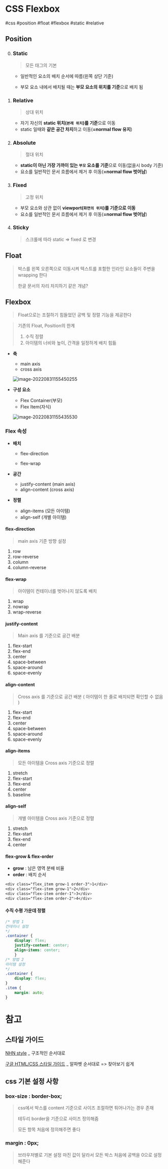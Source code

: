# CSS Flexbox

#css #position #float #flexbox #static #relative



## Position

0. ### Static

   > 모든 태그의 기본 

   - 일반적인 요소의 배치 순서에 따름(왼쪽 상단 기준)

   - 부모 요소 내에서 배치될 때는 **부모 요소의 위치를 기준**으로 배치 됨

1. ### Relative

   > 상대 위치

   - 자기 자신의 **static 위치(`본래 위치`)를 기준**으로 이동
   - static 일때와 **같은 공간 차지**하고 이동(**=normal flow 유지**)

2. ### Absolute

   > 절대 위치

   - **static이 아닌 가장 가까이 있는 `부모` 요소를 기준**으로 이동(없을시 body 기준)
   - 요소를 일반적인 문서 흐름에서 제거 후 이동(**=normal flow 벗어남**)

3. ### Fixed

   > 고정 위치

   - 부모 요소와 상관 없이 **viewport(`화면의 위치`)를 기준으로 이동**
   - 요소를 일반적인 문서 흐름에서 제거 후 이동(**=normal flow 벗어남**)

4. ### Sticky

   > 스크롤에 따라 static => fixed 로 변경



## Float

> 박스를 왼쪽 오른쪽으로 이동시켜 텍스트를 포함한 인라인 요소들이 주변을 wrapping 한다
>
> 한글 문서의 자리 차지하기 같은 개념?



## Flexbox

> Float으로는 조절하기 힘들었던 공백 및 정렬 기능을 제공한다

> 기존의 Float, Position의 한계 
>
> 1. 수직 정렬
> 2. 아이템의 너비와 높이, 간격을 일정하게 배치 힘듦

- **축**

  - main axis
  - cross axis

  ![image-20220831155450255](2022-08-31-flexbox.assets/image-20220831155450255.png)

- **구성 요소**

  - Flex Container(부모)
  - Flex Item(자식)

  ![image-20220831155435530](2022-08-31-flexbox.assets/image-20220831155435530.png)

### Flex 속성

- **배치**

  - flex-direction

  - flex-wrap

- **공간**

  - justify-content (main axis)
  - align-content (cross axis)

- **정렬**

  - align-items (모든 아이템)
  - align-self (개별 아이템)

#### flex-direction

> main axis 기준 방향 설정

1. row
2. row-reverse
3. column
4. column-reverse

#### flex-wrap

> 아이템이 컨테이너를 벗어나지 않도록 배치

1. wrap
2. nowrap
3. wrap-reverse

#### justify-content

> Main axis 를 기준으로 공간 배분

1. flex-start
2. flex-end
3. center
4. space-between
5. space-around
6. space-evenly

#### align-content

> Cross axis 를 기준으로 공간 배분 ( 아이템이 한 줄로 배치되면 확인할 수 없음 )

1. flex-start
2. flex-end
3. center
4. space-between
5. space-around
6. space-evenly

#### align-items

> 모든 아이템을 Cross axis 기준으로 정렬

1. stretch
2. flex-start
3. flex-end
4. center
5. baseline

#### align-self

> 개별 아이템을 Cross axis 기준으로 정렬

1. stretch
2. flex-start
3. flex-end
4. center

#### flex-grow & flex-order

- **grow** : 남은 영역 분배 비율
- **order** : 배치 순서

```css
<div class="flex_item grow-1 order-3">1</div>
<div class="flex-item grow-1">2</div>
<div class="flex-item order-1">3</div>
<div class="flex-item order-2">4</div>
```



#### 수직 수평 가운데 정렬

```css
/* 방법 1
컨테이너 설정
*/
.container {
	display: flex;
	justify-content: center;
	align-items: center;
	}
/* 방법 2
아이템 설정
*/
.container {
	display: flex;
}
.item {
	margin: auto;
}
```





# 참고

## 스타일 가이드

[NHN style](https://nuli.navercorp.com/data/convention/NHN_Coding_Conventions_for_Markup_Languages.pdf) _ 구조적인 순서대로

[구글 HTML/CSS 스타일 가이드](https://google.github.io/styleguide/htmlcssguide.html) _ 알파벳 순서대로 => 찾아보기 쉽게



## css 기본 설정 사항

### box-size : border-box;

> css에서 박스를 content 기준으로 사이즈 조절하면 튀어나가는 경우 존재
>
> 테두리 border을 기준으로 사이즈 정의해줌
>
> 모든 항목 처음에 정의해주면 좋다

### margin : 0px;

> 브라우저별로 기본 설정 마진 값이 달라서 모든 박스 처음에 공백을 0으로 설정해준다